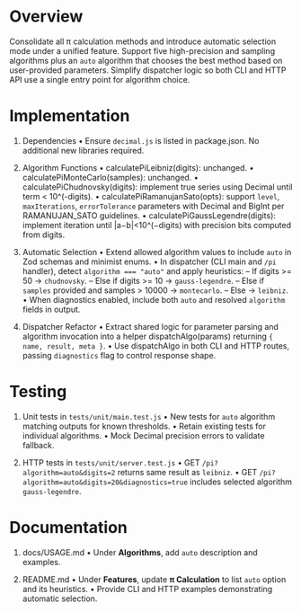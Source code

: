 # Overview

Consolidate all π calculation methods and introduce automatic selection mode under a unified feature. Support five high-precision and sampling algorithms plus an `auto` algorithm that chooses the best method based on user-provided parameters. Simplify dispatcher logic so both CLI and HTTP API use a single entry point for algorithm choice.

# Implementation

1. Dependencies
   • Ensure `decimal.js` is listed in package.json. No additional new libraries required.

2. Algorithm Functions
   • calculatePiLeibniz(digits): unchanged.
   • calculatePiMonteCarlo(samples): unchanged.
   • calculatePiChudnovsky(digits): implement true series using Decimal until term < 10^(-digits).
   • calculatePiRamanujanSato(opts): support `level`, `maxIterations`, `errorTolerance` parameters with Decimal and BigInt per RAMANUJAN_SATO guidelines.
   • calculatePiGaussLegendre(digits): implement iteration until |a−b|<10^(−digits) with precision bits computed from digits.

3. Automatic Selection
   • Extend allowed algorithm values to include `auto` in Zod schemas and minimist enums.
   • In dispatcher (CLI main and `/pi` handler), detect `algorithm === "auto"` and apply heuristics:
     – If digits >= 50 → `chudnovsky`.
     – Else if digits >= 10 → `gauss-legendre`.
     – Else if `samples` provided and samples > 10000 → `montecarlo`.
     – Else → `leibniz`.
   • When diagnostics enabled, include both `auto` and resolved `algorithm` fields in output.

4. Dispatcher Refactor
   • Extract shared logic for parameter parsing and algorithm invocation into a helper dispatchAlgo(params) returning `{ name, result, meta }`.
   • Use dispatchAlgo in both CLI and HTTP routes, passing `diagnostics` flag to control response shape.

# Testing

1. Unit tests in `tests/unit/main.test.js`
   • New tests for `auto` algorithm matching outputs for known thresholds.
   • Retain existing tests for individual algorithms.
   • Mock Decimal precision errors to validate fallback.

2. HTTP tests in `tests/unit/server.test.js`
   • GET `/pi?algorithm=auto&digits=2` returns same result as `leibniz`.
   • GET `/pi?algorithm=auto&digits=20&diagnostics=true` includes selected algorithm `gauss-legendre`.

# Documentation

1. docs/USAGE.md
   • Under **Algorithms**, add `auto` description and examples.

2. README.md
   • Under **Features**, update **π Calculation** to list `auto` option and its heuristics.
   • Provide CLI and HTTP examples demonstrating automatic selection.